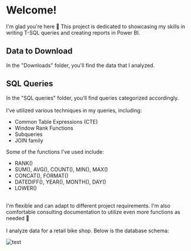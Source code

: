 # Welcome! 
I'm glad you're here 🥇 This project is dedicated to showcasing my skills in writing T-SQL queries and creating reports in Power BI.

## Data to Download
In the "Downloads" folder, you'll find the data that I analyzed.

## SQL Queries
In the "SQL queries" folder, you'll find queries categorized accordingly.
<br>
<br>
I've utilized various techniques in my queries, including:
<br>
* Common Table Expressions (CTE)
* Window Rank Functions
* Subqueries
* JOIN family
  
 Some of the functions I've used include:

* RANK()
* SUM(), AVG(), COUNT(), MIN(), MAX()
* CONCAT(), FORMAT()
* DATEDIFF(), YEAR(), MONTH(), DAY()
* LOWER()
<br>
I'm flexible and can adapt to different project requirements. I'm also comfortable consulting documentation to utilize even more functions as needed 👀
<br>
<br>
I analyze data for a retail bike shop. Below is the database schema:

![test](https://i.ibb.co/9Gwb9WJ/Bike-Stores-MAP.jpg)
